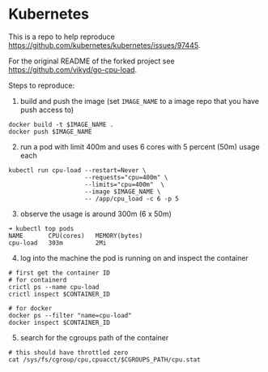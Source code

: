 # Kubernetes

This is a repo to help reproduce https://github.com/kubernetes/kubernetes/issues/97445.

For the original README of the forked project see https://github.com/vikyd/go-cpu-load.

Steps to reproduce:

1. build and push the image (set `IMAGE_NAME` to a image repo that you have push access to)

```
docker build -t $IMAGE_NAME .
docker push $IMAGE_NAME
```

2. run a pod with limit 400m and uses 6 cores with 5 percent (50m) usage each

```
kubectl run cpu-load --restart=Never \
                     --requests="cpu=400m" \
                     --limits="cpu=400m"  \
                     --image $IMAGE_NAME \
                     -- /app/cpu_load -c 6 -p 5
```

3. observe the usage is around 300m (6 x 50m)
```
➜ kubectl top pods
NAME       CPU(cores)   MEMORY(bytes)
cpu-load   303m         2Mi
```

4. log into the machine the pod is running on and inspect the container
```
# first get the container ID
# for containerd
crictl ps --name cpu-load
crictl inspect $CONTAINER_ID

# for docker
docker ps --filter "name=cpu-load"
docker inspect $CONTAINER_ID
```

5. search for the cgroups path of the container

```
# this should have throttled zero
cat /sys/fs/cgroup/cpu,cpuacct/$CGROUPS_PATH/cpu.stat
```

